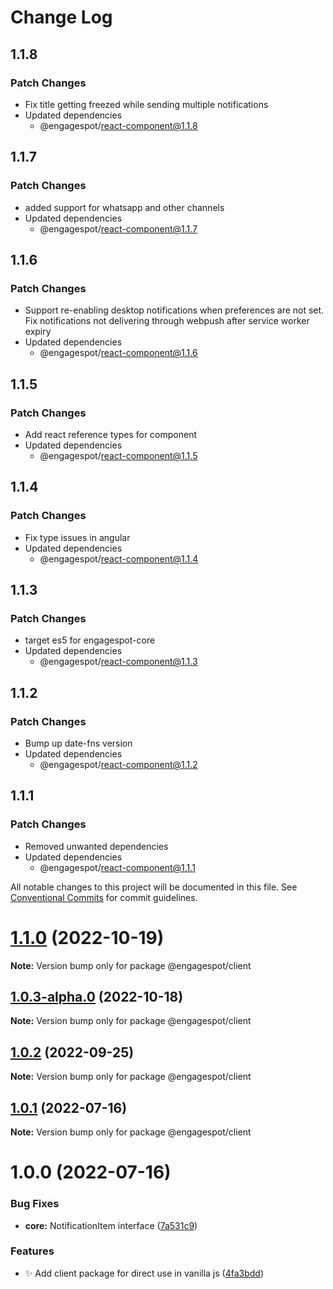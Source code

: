 # Change Log

## 1.1.8

### Patch Changes

- Fix title getting freezed while sending multiple notifications
- Updated dependencies
  - @engagespot/react-component@1.1.8

## 1.1.7

### Patch Changes

- added support for whatsapp and other channels
- Updated dependencies
  - @engagespot/react-component@1.1.7

## 1.1.6

### Patch Changes

- Support re-enabling desktop notifications when preferences are not set. Fix notifications not delivering through webpush after service worker expiry
- Updated dependencies
  - @engagespot/react-component@1.1.6

## 1.1.5

### Patch Changes

- Add react reference types for component
- Updated dependencies
  - @engagespot/react-component@1.1.5

## 1.1.4

### Patch Changes

- Fix type issues in angular
- Updated dependencies
  - @engagespot/react-component@1.1.4

## 1.1.3

### Patch Changes

- target es5 for engagespot-core
- Updated dependencies
  - @engagespot/react-component@1.1.3

## 1.1.2

### Patch Changes

- Bump up date-fns version
- Updated dependencies
  - @engagespot/react-component@1.1.2

## 1.1.1

### Patch Changes

- Removed unwanted dependencies
- Updated dependencies
  - @engagespot/react-component@1.1.1

All notable changes to this project will be documented in this file.
See [Conventional Commits](https://conventionalcommits.org) for commit guidelines.

# [1.1.0](https://github.com/Engagespot/engagespot/compare/v1.0.3-alpha.0...v1.1.0) (2022-10-19)

**Note:** Version bump only for package @engagespot/client

## [1.0.3-alpha.0](https://github.com/Engagespot/engagespot/compare/v1.0.2...v1.0.3-alpha.0) (2022-10-18)

**Note:** Version bump only for package @engagespot/client

## [1.0.2](https://github.com/Engagespot/engagespot/compare/v1.0.1...v1.0.2) (2022-09-25)

**Note:** Version bump only for package @engagespot/client

## [1.0.1](https://github.com/Engagespot/engagespot/compare/v1.0.0...v1.0.1) (2022-07-16)

**Note:** Version bump only for package @engagespot/client

# 1.0.0 (2022-07-16)

### Bug Fixes

- **core:** NotificationItem interface ([7a531c9](https://github.com/Engagespot/engagespot/commit/7a531c94b1b7fb35834ae864f866fc9b27a3dc4b))

### Features

- :sparkles: Add client package for direct use in vanilla js ([4fa3bdd](https://github.com/Engagespot/engagespot/commit/4fa3bdd51e1c7e2f2bf3e2b3c3271600f905b5fe))
